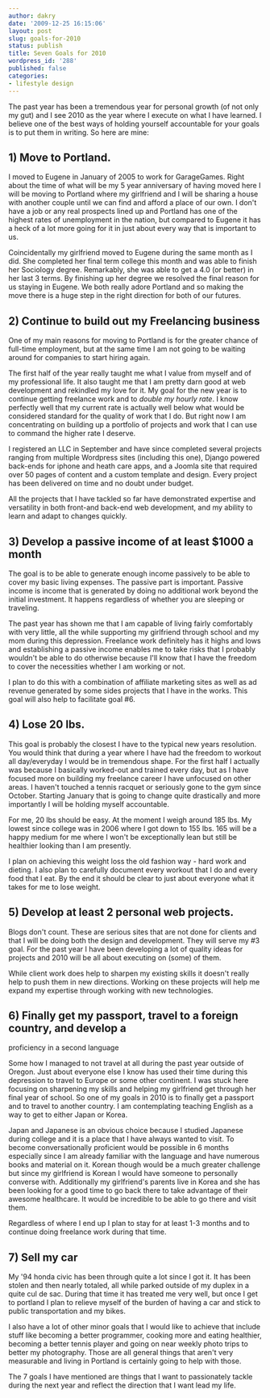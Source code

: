 ```yaml
---
author: dakry
date: '2009-12-25 16:15:06'
layout: post
slug: goals-for-2010
status: publish
title: Seven Goals for 2010
wordpress_id: '288'
published: false
categories:
- lifestyle design
---
```


The past year has been a tremendous year for personal growth (of not only my
gut) and I see 2010 as the year where I execute on what I have learned. I
believe one of the best ways of holding yourself accountable for your goals is
to put them in writing. So here are mine:

  

## 1) Move to Portland.

I moved to Eugene in January of 2005 to work for GarageGames. Right about the
time of what will be my 5 year anniversary of having moved here I will be
moving to Portland where my girlfriend and I will be sharing a house with
another couple until we can find and afford a place of our own. I don't have a
job or any real prospects lined up and Portland has one of the highest rates
of unemployment in the nation, but compared to Eugene it has a heck of a lot
more going for it in just about every way that is important to us.

Coincidentally my girlfriend moved to Eugene during the same month as I did.
She completed her final term college this month and was able to finish her
Sociology degree. Remarkably, she was able to get a 4.0 (or better) in her
last 3 terms. By finishing up her degree we resolved the final reason for us
staying in Eugene. We both really adore Portland and so making the move there
is a huge step in the right direction for both of our futures.

## 2) Continue to build out my Freelancing business

One of my main reasons for moving to Portland is for the greater chance of
full-time employment, but at the same time I am not going to be waiting around
for companies to start hiring again.

The first half of the year really taught me what I value from myself and of my
professional life. It also taught me that I am pretty darn good at web
development and rekindled my love for it. My goal for the new year is to
continue getting freelance work and to _double my hourly rate_. I know
perfectly well that my current rate is actually well below what would be
considered standard for the quality of work that I do. But right now I am
concentrating on building up a portfolio of projects and work that I can use
to command the higher rate I deserve.

I registered an LLC in September and have since completed several projects
ranging from multiple Wordpress sites (including this one), Django powered
back-ends for iphone and heath care apps, and a Joomla site that required over
50 pages of content and a custom template and design. Every project has been
delivered on time and no doubt under budget.

All the projects that I have tackled so far have demonstrated expertise and
versatility in both front-and back-end web development, and my ability to
learn and adapt to changes quickly.

  

## 3) Develop a passive income of at least $1000 a month

The goal is to be able to generate enough income passively to be able to cover
my basic living expenses. The passive part is important. Passive income is
income that is generated by doing no additional work beyond the initial
investment. It happens regardless of whether you are sleeping or traveling.

The past year has shown me that I am capable of living fairly comfortably with
very little, all the while supporting my girlfriend through school and my mom
during this depression. Freelance work definitely has it highs and lows and
establishing a passive income enables me to take risks that I probably
wouldn't be able to do otherwise because I'll know that I have the freedom to
cover the necessities whether I am working or not.

I plan to do this with a combination of affiliate marketing sites as well as
ad revenue generated by some sides projects that I have in the works. This
goal will also help to facilitate goal #6.

  

## 4) Lose 20 lbs.

This goal is probably the closest I have to the typical new years resolution.
You would think that during a year where I have had the freedom to workout all
day/everyday I would be in tremendous shape. For the first half I actually was
because I basically worked-out and trained every day, but as I have focused
more on building my freelance career I have unfocused on other areas. I
haven't touched a tennis racquet or seriously gone to the gym since October.
Starting January that is going to change quite drastically and more
importantly I will be holding myself accountable.

For me, 20 lbs should be easy. At the moment I weigh around 185 lbs. My lowest
since college was in 2006 where I got down to 155 lbs. 165 will be a happy
medium for me where I won't be exceptionally lean but still be healthier
looking than I am presently.

I plan on achieving this weight loss the old fashion way - hard work and
dieting. I also plan to carefully document every workout that I do and every
food that I eat. By the end it should be clear to just about everyone what it
takes for me to lose weight.

  

## 5) Develop at least 2 personal web projects.

Blogs don't count. These are serious sites that are not done for clients and
that I will be doing both the design and development. They will serve my #3
goal. For the past year I have been developing a lot of quality ideas for
projects and 2010 will be all about executing on (some) of them.

While client work does help to sharpen my existing skills it doesn't really
help to push them in new directions. Working on these projects will help me
expand my expertise through working with new technologies.

  

## 6) Finally get my passport, travel to a foreign country, and develop a
proficiency in a second language

Some how I managed to not travel at all during the past year outside of
Oregon. Just about everyone else I know has used their time during this
depression to travel to Europe or some other continent. I was stuck here
focusing on sharpening my skills and helping my girlfriend get through her
final year of school. So one of my goals in 2010 is to finally get a passport
and to travel to another country. I am contemplating teaching English as a way
to get to either Japan or Korea.

Japan and Japanese is an obvious choice because I studied Japanese during
college and it is a place that I have always wanted to visit. To become
conversationally proficient would be possible in 6 months especially since I
am already familiar with the language and have numerous books and material on
it. Korean though would be a much greater challenge but since my girlfriend is
Korean I would have someone to personally converse with. Additionally my
girlfriend's parents live in Korea and she has been looking for a good time to
go back there to take advantage of their awesome healthcare. It would be
incredible to be able to go there and visit them.

Regardless of where I end up I plan to stay for at least 1-3 months and to
continue doing freelance work during that time.

  

## 7) Sell my car

My '94 honda civic has been through quite a lot since I got it. It has been
stolen and then nearly totaled, all while parked outside of my duplex in a
quite cul de sac. During that time it has treated me very well, but once I get
to portland I plan to relieve myself of the burden of having a car and stick
to public transportation and my bikes.

I also have a lot of other minor goals that I would like to achieve that
include stuff like becoming a better programmer, cooking more and eating
healthier, becoming a better tennis player and going on near weekly photo
trips to better my photography. Those are all general things that aren't very
measurable and living in Portland is certainly going to help with those.

The 7 goals I have mentioned are things that I want to passionately tackle
during the next year and reflect the direction that I want lead my life.

